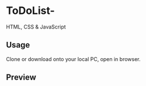 # ToDoList-
HTML, CSS &amp; JavaScript

## Usage
Clone or download onto your local PC, open in browser.

## Preview
